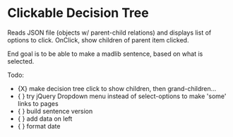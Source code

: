 # Clickable Decision Tree

Reads JSON file (objects w/ parent-child relations) and displays list of options to click. OnClick, show children of parent item clicked.

End goal is to be able to make a madlib sentence, based on what is selected.

Todo:
- {X} make decision tree click to show children, then grand-children...
- { } try jQuery Dropdown menu instead of select-options to make 'some' links to pages
- { } build sentence version
- { } add data on left
- { } format date